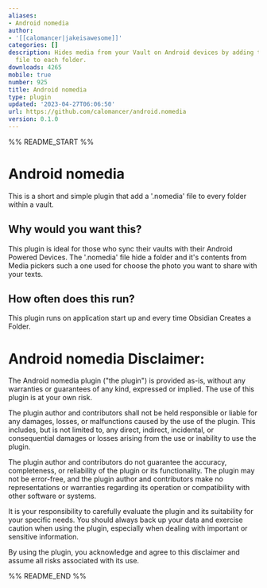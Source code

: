 ```yaml
---
aliases:
- Android nomedia
author:
- '[[calomancer|jakeisawesome]]'
categories: []
description: Hides media from your Vault on Android devices by adding the 'nomedia'
  file to each folder.
downloads: 4265
mobile: true
number: 925
title: Android nomedia
type: plugin
updated: '2023-04-27T06:06:50'
url: https://github.com/calomancer/android.nomedia
version: 0.1.0
---
```


%% README_START %%

# Android nomedia
This is a short and simple plugin that add a '.nomedia' file to every folder within a vault.

## Why would you want this?
This plugin is ideal for those who sync their vaults with their Android Powered Devices. The '.nomedia' file hide a folder and it's contents from Media pickers such a one used for choose the photo you want to share with your texts. 

## How often does this run?
This plugin runs on application start up and every time Obsidian Creates a Folder.

# Android nomedia Disclaimer:

The Android nomedia plugin ("the plugin") is provided as-is, without any warranties or guarantees of any kind, expressed or implied. The use of this plugin is at your own risk.

The plugin author and contributors shall not be held responsible or liable for any damages, losses, or malfunctions caused by the use of the plugin. This includes, but is not limited to, any direct, indirect, incidental, or consequential damages or losses arising from the use or inability to use the plugin.

The plugin author and contributors do not guarantee the accuracy, completeness, or reliability of the plugin or its functionality. The plugin may not be error-free, and the plugin author and contributors make no representations or warranties regarding its operation or compatibility with other software or systems.

It is your responsibility to carefully evaluate the plugin and its suitability for your specific needs. You should always back up your data and exercise caution when using the plugin, especially when dealing with important or sensitive information.

By using the plugin, you acknowledge and agree to this disclaimer and assume all risks associated with its use.


%% README_END %%